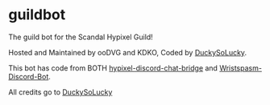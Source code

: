 # guildbot
The guild bot for the Scandal Hypixel Guild!

Hosted and Maintained by ooDVG and KDKO, Coded by [DuckySoLucky](https://github.com/DuckySoLucky).

This bot has code from BOTH [hypixel-discord-chat-bridge](https://github.com/DuckySoLucky/hypixel-discord-chat-bridge) and [Wristspasm-Discord-Bot](https://github.com/Wristspasm/Wristspasm-Discord-Bot).

All credits go to [DuckySoLucky](https://github.com/DuckySoLucky)
